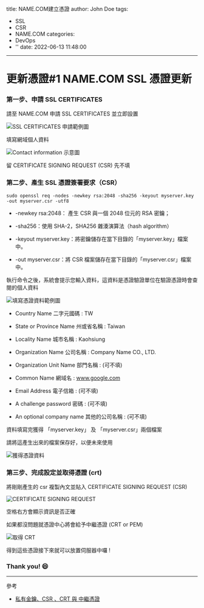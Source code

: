 title: NAME.COM建立憑證
author: John Doe
tags:
  - SSL
  - CSR
  - NAME.COM
categories:
  - DevOps
  - ''
date: 2022-06-13 11:48:00
---
# 更新憑證#1 NAME.COM SSL 憑證更新

### 第一步、申請 SSL CERTIFICATES 

請至 NAME.COM 申請 SSL CERTIFICATES 並立即設置

![SSL CERTIFICATES 申請範例圖](1655101790321.jpg)

填寫網域個人資料

![Contact information 示意圖](1655101880682.jpg)

留 CERTIFICATE SIGNING REQUEST (CSR) 先不填


### 第二步、產生 SSL 憑證簽署要求（CSR）

```Linux=
sudo openssl req -nodes -newkey rsa:2048 -sha256 -keyout myserver.key -out myserver.csr -utf8
```

* -newkey rsa:2048： 產生 CSR 與一個 2048 位元的 RSA 密鑰；

* -sha256：使用 SHA-2，SHA256 雜湊演算法（hash algorithm）

* -keyout myserver.key：將密鑰儲存在當下目錄的「myserver.key」檔案中。

* -out myserver.csr：將 CSR 檔案儲存在當下目錄的「myserver.csr」檔案中。

執行命令之後，系統會提示您輸入資料，這資料是憑證驗證單位在驗證憑證時會查閱的個人資料

![填寫憑證資料範例圖](1655109081353.jpg)

* Country Name 二字元國碼 : TW

* State or Province Name 州或省名稱 : Taiwan

* Locality Name 城市名稱 : Kaohsiung

* Organization Name 公司名稱 : Company Name CO., LTD.

* Organization Unit Name 部門名稱 : (可不填)

* Common Name 網域名 : www.google.com

* Email Address 電子信箱 : (可不填)

* A challenge password 密碼 : (可不填)

* An optional company name 其他的公司名稱 : (可不填)

資料填寫完獲得 「myserver.key」 及 「myserver.csr」兩個檔案

請將這產生出來的檔案保存好，以便未來使用

![獲得憑證資料](1655110345826.jpg)

### 第三步、完成設定並取得憑證 (crt)

將剛剛產生的 csr 複製內文並貼入 CERTIFICATE SIGNING REQUEST (CSR)

![CERTIFICATE SIGNING REQUEST](1655111563482.jpg)

空格右方會顯示資訊是否正確

如果都沒問題就憑證中心將會給予中繼憑證 (CRT or PEM)

![取得 CRT](1655111920824.jpg)


得到這些憑證接下來就可以放置伺服器中囉 !


### Thank you! :smile:
---

參考

- [私有金鑰、CSR 、CRT 與 中繼憑證](https://haway.30cm.gg/ssl-key-csr-crt-pem/)